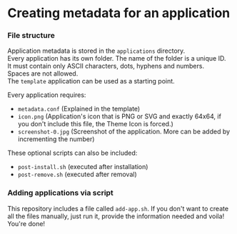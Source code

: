 # Creating metadata for an application
### File structure
Application metadata is stored in the `applications` directory.  
Every application has its own folder. The name of the folder is a unique ID.  
It must contain only ASCII characters, dots, hyphens and numbers.  
Spaces are not allowed.  
The `template` application can be used as a starting point.
  
Every application requires:
* `metadata.conf` (Explained in the template)
* `icon.png` (Application's icon that is PNG or SVG and exactly 64x64, if you don't include this file, the Theme Icon is forced.)
* `screenshot-0.jpg` (Screenshot of the application. More can be added by incrementing the number)
  
These optional scripts can also be included:
* `post-install.sh` (executed after installation)
* `post-remove.sh` (executed after removal)

### Adding applications via script
This repository includes a file called `add-app.sh`.
If you don't want to create all the files manually,
just run it, provide the information needed and
voila! You're done!
